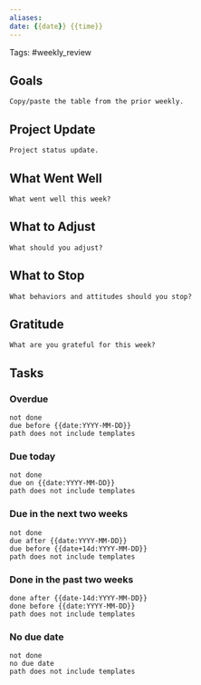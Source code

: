 ```yaml
---
aliases:
date: {{date}} {{time}}
---
```

Tags: #weekly_review

## Goals
`Copy/paste the table from the prior weekly.`

## Project Update
`Project status update.`

## What Went Well
`What went well this week?`

## What to Adjust
`What should you adjust?`

## What to Stop
`What behaviors and attitudes should you stop?`

## Gratitude
`What are you grateful for this week?`

## Tasks

### Overdue
```tasks
not done
due before {{date:YYYY-MM-DD}}
path does not include templates
```

### Due today
```tasks
not done
due on {{date:YYYY-MM-DD}}
path does not include templates
```

### Due in the next two weeks
```tasks
not done
due after {{date:YYYY-MM-DD}}
due before {{date+14d:YYYY-MM-DD}}
path does not include templates
```

### Done in the past two weeks
```tasks
done after {{date-14d:YYYY-MM-DD}}
done before {{date:YYYY-MM-DD}}
path does not include templates
```

### No due date
```tasks
not done
no due date
path does not include templates
```